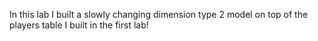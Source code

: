 In this lab I built a slowly changing dimension type 2 model on top of the players table I built in the first lab!
